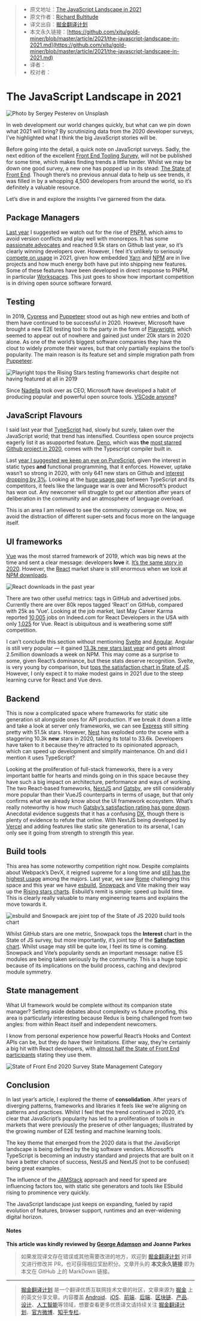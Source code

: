> * 原文地址：[The JavaScript Landscape in 2021](https://medium.com/javascript-in-plain-english/the-javascript-landscape-in-2021-573d5e7a43c6)
> * 原文作者：[Richard Bultitude](https://medium.com/@rbultitudezone)
> * 译文出自：[掘金翻译计划](https://github.com/xitu/gold-miner)
> * 本文永久链接：[https://github.com/xitu/gold-miner/blob/master/article/2021/the-javascript-landscape-in-2021.md](https://github.com/xitu/gold-miner/blob/master/article/2021/the-javascript-landscape-in-2021.md)
> * 译者：
> * 校对者：

# The JavaScript Landscape in 2021

![Photo by [Sergey Pesterev](https://unsplash.com/@sickle?utm_source=unsplash&utm_medium=referral&utm_content=creditCopyText) on [Unsplash](https://unsplash.com/s/photos/landscape?utm_source=unsplash&utm_medium=referral&utm_content=creditCopyText)](https://cdn-images-1.medium.com/max/17792/1*seEhUyV_-leofR3E1CYGwg.jpeg)

In web development our world changes quickly, but what can we pin down what 2021 will bring? By scrutinizing data from the 2020 developer surveys, I’ve highlighted what I think the big JavaScript stories will be.

Before going into the detail, a quick note on JavaScript surveys. Sadly, the next edition of the excellent [Front End Tooling Survey](https://ashleynolan.co.uk/blog/frontend-tooling-survey-2019-results), will not be published for some time, which makes finding trends a little harder. Whilst we may be down one good survey, a new one has popped up in its stead: [The State of Front End](https://tsh.io/state-of-frontend/). Though there’s no previous annual data to help us see trends, it was filled in by a whopping 4,500 developers from around the world, so it’s definitely a valuable resource.

Let’s dive in and explore the insights I’ve garnered from the data.

## Package Managers

[Last year](https://medium.com/engineered-publicis-sapient/the-javascript-landscape-in-2020-b8e5898b847e) I suggested we watch out for the rise of [PNPM](https://pnpm.js.org/), which aims to avoid version conflicts and play well with monorepos. It has some [passionate advocates](https://medium.com/better-programming/the-case-for-pnpm-over-npm-or-yarn-2b221607119) and reached 9.5k stars on Github last year, so it’s clearly winning developers over. However, I feel it’s unlikely to seriously [compete on usage](https://www.npmtrends.com/yarn-vs-pnpm-vs-npm) in 2021, given how embedded [Yarn](https://yarnpkg.com/) and [NPM](https://www.npmjs.com/) are in live projects and how much energy both have put into shipping new features. Some of these features have been developed in direct response to PNPM, in particular [Workspaces](https://classic.yarnpkg.com/en/docs/workspaces/). This just goes to show how important competition is in driving open source software forward.

## Testing

In 2019, [Cypress](https://www.cypress.io/) and [Puppeteer](https://github.com/puppeteer/puppeteer) stood out as high new entries and both of them have continued to be successful in 2020. However, Microsoft have brought a new E2E testing tool to the party in the form of [Playwright](https://github.com/microsoft/playwright), which seemed to appear out of nowhere and gained just under 20k stars in 2020 alone. As one of the world’s biggest software companies they have the clout to widely promote their wares, but that only partially explains the tool’s popularity. The main reason is its feature set and simple migration path from [Puppeteer](https://pptr.dev/).

![Playright tops the Rising Stars testing frameworks chart despite not having featured at all in 2019](https://cdn-images-1.medium.com/max/2000/1*uYLDgxsDdacIUtiOnAWTFw.png)

Since [Nadella](https://en.wikipedia.org/wiki/Satya_Nadella) took over as CEO, Microsoft have developed a habit of producing popular and powerful open source tools. [VSCode anyone](https://2020.stateofjs.com/en-US/other-tools/#text_editors)?

## JavaScript Flavours

I said last year that [TypeScript](https://www.typescriptlang.org/) had, slowly but surely, taken over the JavaScript world; that trend has intensified. Countless open source projects eagerly list it as asupported feature. [Deno](https://deno.land/), which was **the** [most starred Github project in 2020](https://risingstars.js.org/2020/en#section-all), comes with the Typescript compiler built in.

Last [year I suggested we keep an eye on PureScript](http://www.purescript.org/), given the interest in static types **and** functional programming, that it enforces. However, uptake wasn’t so strong in 2020, with only 641 new stars on Github and [interest dropping by 3%](https://2020.stateofjs.com/en-US/technologies/javascript-flavors/). Looking at the [huge usage gap](https://www.npmtrends.com/typescript-vs-elm-vs-coffee-script-vs-purescript-vs-reason) between TypeScript and its competitors, it feels like the language war is over and Microsoft’s product has won out. Any newcomer will struggle to get our attention after years of deliberation in the community and an atmosphere of language overload.

This is an area I am relieved to see the community converge on. Now, we avoid the distraction of different super-sets and focus more on the language itself.

## UI frameworks

[Vue](https://vuejs.org/) was the most starred framework of 2019, which was big news at the time and sent a clear message: developers **love** it. [It’s the same story in 2020](https://risingstars.js.org/2020/en#section-framework). However, the [React](https://reactjs.org/) market share is still enormous when we look at [NPM downloads](https://www.npmtrends.com/react-vs-vue-vs-svelte).

![React downloads in the past year](https://cdn-images-1.medium.com/max/2332/1*PJFyaoF6Bz3AKmt9Npzx6w.png)

There are two other useful metrics: tags in GitHub and advertised jobs. Currently there are over 80k repos tagged ‘React’ on GitHub, compared with 25k as ‘Vue’. Looking at the job market, last May Career Karma reported [10,005](https://www.indeed.com/q-React-Developer-jobs.html?vjk=2873485b3446c4bc) jobs on Indeed.com for React Developers in the USA with only [1,025](https://www.indeed.com/q-Vue-Js-Developer-jobs.html?vjk=9216260d28c3fda3) for Vue. React is ubiquitous and is weathering some stiff competition.

I can’t conclude this section without mentioning [Svelte](https://svelte.dev/) and [Angular](https://angularjs.org/). Angular is still very popular — it gained [13.3k new stars last year](https://risingstars.js.org/2020/en#section-framework) and gets almost 2.5million downloads a week on NPM. This may come as a surprise to some, given React’s dominance, but these stats deserve recognition. Svelte, is very young by comparison, but [tops the satisfaction chart in State of JS](https://2020.stateofjs.com/en-US/technologies/front-end-frameworks/). However, I only expect it to make modest gains in 2021 due to the steep learning curve for React and Vue devs.

## Backend

This is now a complicated space where frameworks for static site generation sit alongside ones for API production. If we break it down a little and take a look at server only frameworks, we can see [Express](https://expressjs.com/) still sitting pretty with 51.5k stars. However, [Nest](https://nestjs.com/) has exploded onto the scene with a staggering 10.3k **new** stars in 2020, taking its total to 33.6k. Developers have taken to it because they’re attracted to its opinionated approach, which can speed up development and simplify maintenance. Oh and did I mention it uses TypeScript?

Looking at the proliferation of full-stack frameworks, there is a very important battle for hearts and minds going on in this space because they have such a big impact on architecture, performance and ways of working. The two React-based frameworks, [NextJS](https://nextjs.org/) and [Gatsby](https://www.gatsbyjs.com/), are still considerably more popular than their VueJS counterparts in terms of usage, but that only confirms what we already know about the UI framework ecosystem. What’s really noteworthy is how much [Gatsby’s satisfaction rating has gone down](https://2020.stateofjs.com/en-US/technologies/back-end-frameworks/). Anecdotal evidence suggests that it has a confusing [DX](https://medium.com/swlh/what-is-dx-developer-experience-401a0e44a9d9), though there is plenty of evidence to refute that online. With NextJS being developed by [Vercel](https://vercel.com/) and adding features like static site generation to its arsenal, I can only see it going from strength to strength this year.

## Build tools

This area has some noteworthy competition right now. Despite complaints about Webpack’s DevX, it reigned supreme for a long time and [still has the highest usage](https://www.npmtrends.com/webpack-vs-gulp-vs-rollup-vs-parcel) among the majors. Last year, we saw [Rome](https://github.com/rome/tools) challenging this space and this year we have [esbuild](https://github.com/evanw/esbuild), [Snowpack](https://www.snowpack.dev/) and Vite making their way up the [Rising stars charts](https://risingstars.js.org/2020/en#section-build). Esbuild’s remit is simple: speed up build time. This is clearly really valuable to many engineering teams and explains the move towards it.

![esbuild and Snowpack are joint top of the State of JS 2020 build tools chart](https://cdn-images-1.medium.com/max/2000/1*LqoAdgne6TToTpeX4qBhYg.png)

Whilst GitHub stars are one metric, Snowpack tops the **Interest** chart in the State of JS survey, but more importantly, it’s joint top of the [**Satisfaction** chart](https://2020.stateofjs.com/en-US/technologies/build-tools/). Whilst usage may still be quite low, I feel its time is coming. Snowpack and Vite’s popularity sends an important message: native ES modules are being taken seriously by the community. This is a huge topic because of its implications on the build process, caching and dev/prod module symmetry.

## State management

What UI framework would be complete without its companion state manager? Setting aside debates about complexity vs future proofing, this area is particularly interesting because Redux is being challenged from two angles: from within React itself and independent newcomers.

I know from personal experience how powerful React’s Hooks and Context APIs can be, but they do have their limitations. Either way, they’re certainly a big hit with React developers, with [almost half the State of Front End participants](https://tsh.io/state-of-frontend/#frameworks) stating they use them.

![State of Front End 2020 Survey State Management Category](https://cdn-images-1.medium.com/max/2000/1*GbKC2D1NEt8Fj_bjNwHmKA.png)

## Conclusion

In last year’s article, I explored the theme of **consolidation**. After years of diverging patterns, frameworks and libraries it feels like we’re aligning on patterns and practices. Whilst I feel that the trend continued in 2020, it’s clear that JavaScript’s popularity has led to a proliferation of tools in markets that were previously the preserve of other languages; illustrated by the growing number of E2E testing and machine learning tools.

The key theme that emerged from the 2020 data is that the JavaScript landscape is being defined by the big software vendors. Microsoft’s TypeScript is becoming an industry standard and projects that are built on it have a better chance of success, NestJS and NextJS (not to be confused) being great examples.

The influence of the [JAMStack](https://jamstack.org/) approach and need for speed are influencing factors too, with static site generators and tools like ESbuild rising to prominence very quickly.

The JavaScript landscape just keeps on expanding, fueled by rapid evolution of features, browser support, runtimes and an ever-widening digital horizon.

#### Notes

**This article was kindly reviewed by [George Adamson](undefined) and Joanne Parkes**

> 如果发现译文存在错误或其他需要改进的地方，欢迎到 [掘金翻译计划](https://github.com/xitu/gold-miner) 对译文进行修改并 PR，也可获得相应奖励积分。文章开头的 **本文永久链接** 即为本文在 GitHub 上的 MarkDown 链接。

---

> [掘金翻译计划](https://github.com/xitu/gold-miner) 是一个翻译优质互联网技术文章的社区，文章来源为 [掘金](https://juejin.im) 上的英文分享文章。内容覆盖 [Android](https://github.com/xitu/gold-miner#android)、[iOS](https://github.com/xitu/gold-miner#ios)、[前端](https://github.com/xitu/gold-miner#前端)、[后端](https://github.com/xitu/gold-miner#后端)、[区块链](https://github.com/xitu/gold-miner#区块链)、[产品](https://github.com/xitu/gold-miner#产品)、[设计](https://github.com/xitu/gold-miner#设计)、[人工智能](https://github.com/xitu/gold-miner#人工智能)等领域，想要查看更多优质译文请持续关注 [掘金翻译计划](https://github.com/xitu/gold-miner)、[官方微博](http://weibo.com/juejinfanyi)、[知乎专栏](https://zhuanlan.zhihu.com/juejinfanyi)。
